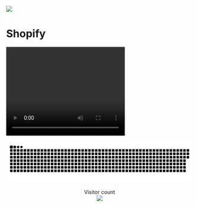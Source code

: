 ![](https://media0.giphy.com/media/3otPorWLQJq5GmHRtu/giphy.gif)

<h1> Shopify </h1>
<video width="320" height="240" controls>
  <source src="movie.mp4" type="video/mp4">
  <source src="movie.ogg" type="video/ogg">
  Your browser does not support the video tag.
</video>

<a href=#><img src="contributions.svg"></a>

<p align="center"> 
  Visitor count<br>
  <img src="https://profile-counter.glitch.me/vishwajeetsinh-arham/count.svg" />
</p>
